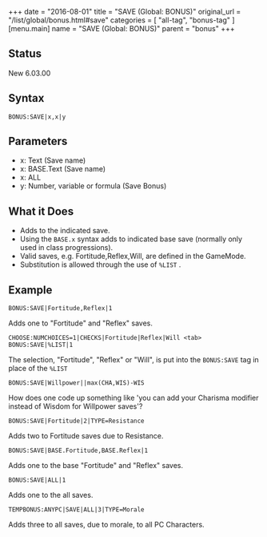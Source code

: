 +++
date = "2016-08-01"
title = "SAVE (Global: BONUS)"
original_url = "/list/global/bonus.html#save"
categories = [ "all-tag", "bonus-tag" ]
[menu.main]
    name = "SAVE (Global: BONUS)"
    parent = "bonus"
+++

## Status

New 6.03.00

## Syntax

`BONUS:SAVE|x,x|y`

## Parameters

-   x: Text (Save name)
-   x: BASE.Text (Save name)
-   x: ALL
-   y: Number, variable or formula (Save Bonus)



What it Does
------------

-   Adds to the indicated save.
-   Using the `BASE.x` syntax adds to indicated base save (normally only
    used in class progressions).
-   Valid saves, e.g. Fortitude,Reflex,Will, are defined in
    the GameMode.
-   Substitution is allowed through the use of `%LIST` .

Example
-------

`BONUS:SAVE|Fortitude,Reflex|1`

Adds one to "Fortitude" and "Reflex" saves.

`CHOOSE:NUMCHOICES=1|CHECKS|Fortitude|Reflex|Will <tab> BONUS:SAVE|%LIST|1`

The selection, "Fortitude", "Reflex" or "Will", is put into the
`BONUS:SAVE` tag in place of the `%LIST`

`BONUS:SAVE|Willpower||max(CHA,WIS)-WIS`

How does one code up something like 'you can add your Charisma modifier
instead of Wisdom for Willpower saves'?

`BONUS:SAVE|Fortitude|2|TYPE=Resistance`

Adds two to Fortitude saves due to Resistance.

`BONUS:SAVE|BASE.Fortitude,BASE.Reflex|1`

Adds one to the base "Fortitude" and "Reflex" saves.

`BONUS:SAVE|ALL|1`

Adds one to the all saves.

`TEMPBONUS:ANYPC|SAVE|ALL|3|TYPE=Morale`

Adds three to all saves, due to morale, to all PC Characters.

